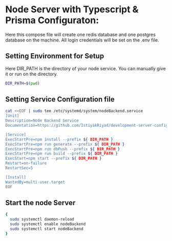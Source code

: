 # Node Server with Typescript & Prisma Configuraton:

Here this compose file will create one redis database and one postgres database on the machine. 
All login credentials will be set on the .env file.

## Setting Environment for Setup

Here DIR_PATH is the directory of your node service. You can manually give it or run on the directory.

```bash
DIR_PATH=$(pwd)
```


## Setting Service Configuration file

```bash
cat <<EOF | sudo tee /etc/systemd/system/nodeBackend.service
[Unit]
Description=Node Backend Service
Documentation=https://github.com/IstiyakRiyad/development-server-configuration/blob/main/server/node-service/README.md

[Service]
ExecStartPre=npm install --prefix ${ DIR_PATH }
ExecStartPre=npm run generate --prefix ${ DIR_PATH }
ExecStartPre=npm run dbPush --prefix ${ DIR_PATH }
ExecStartPre=npm run build --prefix ${ DIR_PATH }
ExecStart=npm start --prefix ${ DIR_PATH }
Restart=on-failure
RestartSec=5

[Install]
WantedBy=multi-user.target
EOF
```

## Start the node Server
```bash
{
  sudo systemctl daemon-reload
  sudo systemctl enable nodeBackend
  sudo systemctl start nodeBackend
}
```

